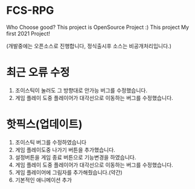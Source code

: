 # FCS-RPG
Who Choose good? This project is OpenSource Project :) This project My first 2021 Project!

(개발중에는 오픈소스로 진행합니다, 정식출시후 소스는 비공개처리입니다.)

# 최근 오류 수정
1. 조이스틱이 눌러도 그 방향대로 안가능 버그를 수정했습니다.
2. 게임 플레이 도중 플레이어가 대각선으로 이동하는 버그를 수정했습니다.

# 핫픽스(업데이트)
1. 조이스틱 버그를 수정하였습니다
2. 게임 플레이도중 나가기 버튼을 추가했습니다.
3. 설정버튼을 게임 종료 버튼으로 기능변경을 하였습니다.
4. 게임 플레이 도중 플레이어가 대각선으로 이동하는 버그를 수정했습니다.
5. 게임 플레이어에 그림자를 추가해줬습니다.(약간)
6. 기본적인 애니메이션 추가